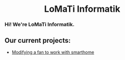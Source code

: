 <head>
<p/>
</head>
<h1 align=center>LoMaTi Informatik</h1>

<h3>Hi! We're LoMaTi Informatik.</h3>

<h2>Our current projects:</h2>
<ul>
  <li><a href="https://github.com/LoMaTiInformatik/Smarthome_Ventilator">Modifying a fan to work with smarthome</a></li>
</ul>
